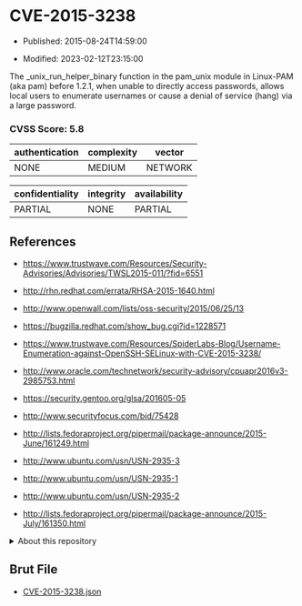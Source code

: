 # CVE-2015-3238

- Published: 2015-08-24T14:59:00

- Modified: 2023-02-12T23:15:00

The _unix_run_helper_binary function in the pam_unix module in Linux-PAM (aka pam) before 1.2.1, when unable to directly access passwords, allows local users to enumerate usernames or cause a denial of service (hang) via a large password.

### CVSS Score: **5.8**

| authentication | complexity | vector |
| --- | --- | --- |
| NONE | MEDIUM | NETWORK |

| confidentiality | integrity | availability |
| --- | --- | --- |
| PARTIAL | NONE | PARTIAL |

## References

* https://www.trustwave.com/Resources/Security-Advisories/Advisories/TWSL2015-011/?fid=6551

* http://rhn.redhat.com/errata/RHSA-2015-1640.html

* http://www.openwall.com/lists/oss-security/2015/06/25/13

* https://bugzilla.redhat.com/show_bug.cgi?id=1228571

* https://www.trustwave.com/Resources/SpiderLabs-Blog/Username-Enumeration-against-OpenSSH-SELinux-with-CVE-2015-3238/

* http://www.oracle.com/technetwork/security-advisory/cpuapr2016v3-2985753.html

* https://security.gentoo.org/glsa/201605-05

* http://www.securityfocus.com/bid/75428

* http://lists.fedoraproject.org/pipermail/package-announce/2015-June/161249.html

* http://www.ubuntu.com/usn/USN-2935-3

* http://www.ubuntu.com/usn/USN-2935-1

* http://www.ubuntu.com/usn/USN-2935-2

* http://lists.fedoraproject.org/pipermail/package-announce/2015-July/161350.html

<details>
<summary>About this repository</summary> 

  This repository is part of the project [Live Hack CVE](https://github.com/Live-Hack-CVE). Main website can be found [www.live-hack.org](https://www.live-hack.org) 
  
  Made by [Sn0wAlice](https://github.com/Sn0wAlice) for the people that care about security and need to have a feed of the latest CVEs. Hope you enjoy it, don't forget to star the repo and follow me on [Twitter](https://twitter.com/Sn0wAlice) and [Github](https://github.com/Sn0wAlice). And that is my [personnal website](https://www.alice-snow.me/)

  - [Home Page](https://github.com/Live-Hack-CVE)
  - [Framework](https://github.com/Live-Hack-CVE/cve-framework)
  - [CVE database](https://github.com/Live-Hack-CVE/full_database)
  - [Changelog](https://github.com/Live-Hack-CVE/Changelog)
</details>

## Brut File

* [CVE-2015-3238.json](https://raw.githubusercontent.com/Live-Hack-CVE/full_database/main/cves/2015/CVE-2015-3238.json)

